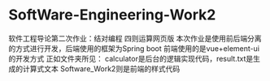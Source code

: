 # SoftWare-Engineering-Work2
软件工程导论第二次作业：结对编程 四则运算网页版
本次作业是使用前后端分离的方式进行开发，后端使用的框架为Spring boot 前端使用的是vue+element-ui的开发方式
正如文件夹所见：
calculator是后台的逻辑实现代码，result.txt是生成的计算式文本 
Software_Work2则是前端的样式代码
